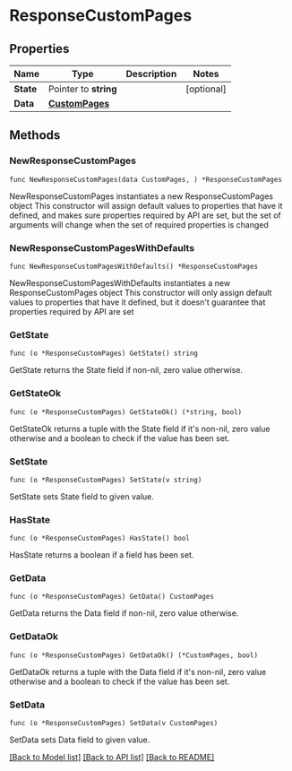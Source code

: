 # ResponseCustomPages

## Properties

Name | Type | Description | Notes
------------ | ------------- | ------------- | -------------
**State** | Pointer to **string** |  | [optional] 
**Data** | [**CustomPages**](CustomPages.md) |  | 

## Methods

### NewResponseCustomPages

`func NewResponseCustomPages(data CustomPages, ) *ResponseCustomPages`

NewResponseCustomPages instantiates a new ResponseCustomPages object
This constructor will assign default values to properties that have it defined,
and makes sure properties required by API are set, but the set of arguments
will change when the set of required properties is changed

### NewResponseCustomPagesWithDefaults

`func NewResponseCustomPagesWithDefaults() *ResponseCustomPages`

NewResponseCustomPagesWithDefaults instantiates a new ResponseCustomPages object
This constructor will only assign default values to properties that have it defined,
but it doesn't guarantee that properties required by API are set

### GetState

`func (o *ResponseCustomPages) GetState() string`

GetState returns the State field if non-nil, zero value otherwise.

### GetStateOk

`func (o *ResponseCustomPages) GetStateOk() (*string, bool)`

GetStateOk returns a tuple with the State field if it's non-nil, zero value otherwise
and a boolean to check if the value has been set.

### SetState

`func (o *ResponseCustomPages) SetState(v string)`

SetState sets State field to given value.

### HasState

`func (o *ResponseCustomPages) HasState() bool`

HasState returns a boolean if a field has been set.

### GetData

`func (o *ResponseCustomPages) GetData() CustomPages`

GetData returns the Data field if non-nil, zero value otherwise.

### GetDataOk

`func (o *ResponseCustomPages) GetDataOk() (*CustomPages, bool)`

GetDataOk returns a tuple with the Data field if it's non-nil, zero value otherwise
and a boolean to check if the value has been set.

### SetData

`func (o *ResponseCustomPages) SetData(v CustomPages)`

SetData sets Data field to given value.



[[Back to Model list]](../README.md#documentation-for-models) [[Back to API list]](../README.md#documentation-for-api-endpoints) [[Back to README]](../README.md)


